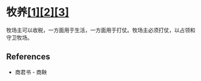 # 牧养[[1]](./appendices/for-survivors.md)[[2]](./appendices/artificial-cowboy.md)[[3]](./appendices/interstellar-migration.md)

牧场主可以收税，一方面用于生活，一方面用于打仗。牧场主必须打仗，以占领和守卫牧场。

## References

- 商君书 - 商鞅
